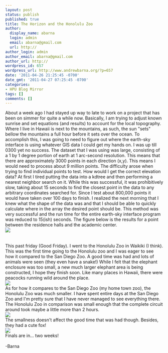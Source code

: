 ```yaml
---
layout: post
status: publish
published: true
title: The Horizon and the Honolulu Zoo
author:
  display_name: abarna
  login: admin
  email: abarna@gmail.com
  url: http://
author_login: admin
author_email: abarna@gmail.com
author_url: http://
wordpress_id: 657
wordpress_url: http://www.andrewbarna.org/?p=657
date: '2011-04-26 21:25:45 -0700'
date_gmt: '2011-04-27 07:25:45 -0700'
categories:
- HPU Blog Mirror
tags: []
comments: []
---
```

<p>About a week ago I had stayed up way to late to work on a project that has been on simmer for quite a while now. Basically, I am trying to adjust known sunrise and set equations (and results) to account for the local topography. Where I live in Hawaii is next to the mountains, as such, the sun "sets" bellow the mountains a full hour before it sets over the ocean. To accomplish this, I was going to need to figure out where the earth-sky interface is using whatever GIS data I could get my hands on. I was up till 0300 yet no success. The dataset that I was using was large, consisting of a 1 by 1 degree portion of earth at 1 arc-second resolution. This means that there are approximately 3000 points in each direction (x,y). This means I would need to process about 9 million points. The difficulty arose when trying to find individual points to test. How would I get the correct elevation data? At first I tired putting the data into a kdtree and then performing a nearest neighbor search on it. While this was successful, it was prohibitively slow, taking about 15 seconds to find the closest point in the data to any arbitrary coordinates searched for. Since I test about 800,000 points it would have taken over 100 days to finish. I realized the next morning that I knew what the shape of the data was and that I should be able to quickly calculate where in the array the desired point should be. This method was very successful and the run time for the entire earth-sky interface program was reduced to 15(ish) seconds. The figure below is the results for a point between the residence halls and the academic center.<br &#47;><img src="http:&#47;&#47;www.andrewbarna.org&#47;photos&#47;gallery3&#47;var&#47;resizes&#47;Random%20Stuff&#47;hlc_label.png"><br &#47;><br &#47;><br &#47;>This past friday (Good Friday). I went to the Honolulu Zoo in Waikiki (I think). This was the first time going to the Honolulu zoo and I was eager to see how it compared to the San Diego Zoo. A good time was had and lots of animals were seen (they even have a snake!) While I felt that the elephant enclosure was too small, a new much larger elephant area is being constructed, I hope they finish soon. Like many places in Hawaii, there were peacocks running wild around the place.<br &#47;><img src="http:&#47;&#47;www.andrewbarna.org&#47;photos&#47;gallery3&#47;var&#47;resizes&#47;Random%20Stuff&#47;IMG_0255.JPG"><br &#47;>As for how it compares to the San Diego Zoo (my home town zoo), the Honolulu Zoo was much smaller. I have spent entire days at the San Diego Zoo and I'm pretty sure that I have never managed to see everything there. The Honolulu Zoo in comparison was small enough that the complete circuit around took maybe a little more than 2 hours.<br &#47;><img src="http:&#47;&#47;www.andrewbarna.org&#47;photos&#47;gallery3&#47;var&#47;resizes&#47;Random%20Stuff&#47;IMG_0253.JPG"><br &#47;>The smallness doesn't affect the good time that was had though. Besides, they had a cute fox!<br &#47;><img src="http:&#47;&#47;www.andrewbarna.org&#47;photos&#47;gallery3&#47;var&#47;resizes&#47;Random%20Stuff&#47;IMG_0256.JPG"><br &#47;>Finals are in... two weeks!<br &#47;><br &#47;>-Barna</p>
